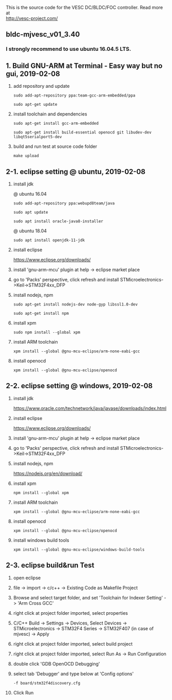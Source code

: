 This is the source code for the VESC DC/BLDC/FOC controller. Read more at  
http://vesc-project.com/
## bldc-mjvesc_v01_3.40

### I strongly recommend to use ubuntu 16.04.5 LTS.

## 1. Build GNU-ARM at Terminal - Easy way but no gui, 2019-02-08
1. add repository and update

   `sudo add-apt-repository ppa:team-gcc-arm-embedded/ppa`
   
   `sudo apt-get update`

2. install toolchain and dependencies
      
   `sudo apt-get install gcc-arm-embedded`
   
   `sudo apt-get install build-essential openocd git libudev-dev libqt5serialport5-dev`

3. build and run test at source code folder

   `make upload`


## 2-1. eclipse setting @ ubuntu, 2019-02-08
1. install jdk

    @ ubuntu 16.04
    
    `sudo add-apt-repository ppa:webupd8team/java`
    
    `sudo apt update`
    
    `sudo apt install oracle-java8-installer`
    
    @ ubuntu 18.04
    
    `sudo apt install openjdk-11-jdk`

2. install eclipse

   https://www.eclipse.org/downloads/

3. install 'gnu-arm-mcu' plugin at help -> eclipse market place

4. go to 'Packs' perspective, click refresh and install STMicroelectronics->Keil->STM32F4xx_DFP

5. install nodejs, npm

    `sudo apt-get install nodejs-dev node-gyp libssl1.0-dev`
    
    `sudo apt-get install npm`

6. install xpm

    `sudo npm install --global xpm`
    
7. install ARM toolchain

    `xpm install --global @gnu-mcu-eclipse/arm-none-eabi-gcc`
    
8. install openocd

    `xpm install --global @gnu-mcu-eclipse/openocd`
    
  

## 2-2. eclipse setting @ windows, 2019-02-08
1. install jdk

   https://www.oracle.com/technetwork/java/javase/downloads/index.html

2. install eclipse

   https://www.eclipse.org/downloads/

3. install 'gnu-arm-mcu' plugin at help -> eclipse market place

4. go to 'Packs' perspective, click refresh and install STMicroelectronics->Keil->STM32F4xx_DFP

5. install nodejs, npm

    https://nodejs.org/en/download/

6. install xpm

    `npm install --global xpm`
    
7. install ARM toolchain

    `xpm install --global @gnu-mcu-eclipse/arm-none-eabi-gcc`
    
8. install openocd

    `xpm install --global @gnu-mcu-eclipse/openocd`
    
9. install windows build tools

    `xpm install --global @gnu-mcu-eclipse/windows-build-tools`
    
    
    
## 2-3. eclipse build&run Test
1. open eclipse

2. file -> import -> c/c++ -> Existing Code as Makefile Project

3. Browse and select target folder, and set 'Toolchain for Indexer Setting' -> 'Arm Cross GCC'

4. right click at project folder imported, select properties

5. C/C++ Build -> Settings -> Devices, Select Devices -> STMicroelectronics -> STM32F4 Series -> STM32F407 (in case of mjvesc) -> Apply

6. right click at project folder imported, select build project

7. right click at project folder imported, select Run As -> Run Configuration

8. double click 'GDB OpenOCD Debugging'

9. select tab 'Debugger' and type below at 'Config options'

   `-f board/stm32f4discovery.cfg`
   
10. Click Run
